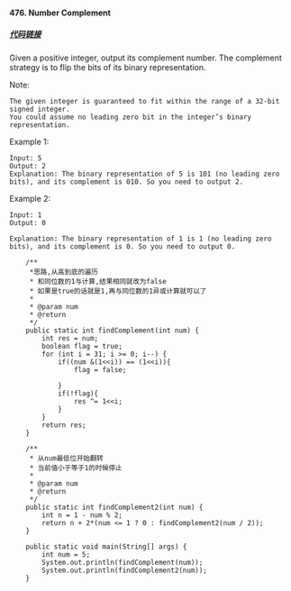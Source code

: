 #### 476. Number Complement

##### [代码链接](https://github.com/rensuperk/leetCodeStudy/blob/master/src/main/java/NumberComplement.java)


Given a positive integer, output its complement number. The complement strategy is to flip the bits of its binary representation.

Note:
```
The given integer is guaranteed to fit within the range of a 32-bit signed integer.
You could assume no leading zero bit in the integer’s binary representation.
```

Example 1:
```
Input: 5
Output: 2
Explanation: The binary representation of 5 is 101 (no leading zero bits), and its complement is 010. So you need to output 2.
```

Example 2:
```
Input: 1
Output: 0

Explanation: The binary representation of 1 is 1 (no leading zero bits), and its complement is 0. So you need to output 0.
```
```
    /**
     *思路,从高到底的遍历
     * 和同位数的1与计算,结果相同就改为false
     * 如果是true的话就是1,再与同位数的1异或计算就可以了
     *
     * @param num
     * @return
     */
    public static int findComplement(int num) {
        int res = num;
        boolean flag = true;
        for (int i = 31; i >= 0; i--) {
            if((num &(1<<i)) == (1<<i)){
                flag = false;

            }
            if(!flag){
                res ^= 1<<i;
            }
        }
        return res;
    }

    /**
     * 从num最低位开始翻转
     * 当前值小于等于1的时候停止
     *
     * @param num
     * @return
     */
    public static int findComplement2(int num) {
        int n = 1 - num % 2;
        return n + 2*(num <= 1 ? 0 : findComplement2(num / 2));
    }

    public static void main(String[] args) {
        int num = 5;
        System.out.println(findComplement(num));
        System.out.println(findComplement2(num));
    }

```